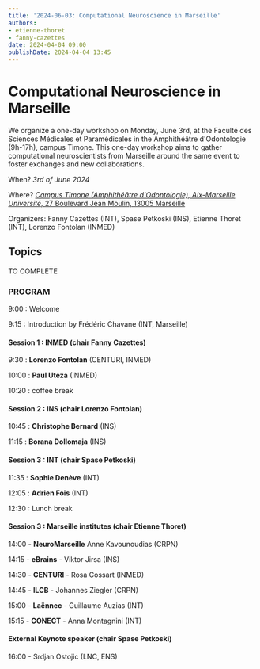 ```yaml
---
title: '2024-06-03: Computational Neuroscience in Marseille'
authors:
- etienne-thoret
- fanny-cazettes
date: 2024-04-04 09:00
publishDate: 2024-04-04 13:45
---
```


# Computational Neuroscience in Marseille

We organize a one-day workshop on Monday, June 3rd, at the Faculté des Sciences Médicales et Paramédicales in the Amphithéâtre d'Odontologie (9h-17h), campus Timone. This one-day workshop aims to gather computational neuroscientists from Marseille around the same event to foster exchanges and new collaborations.

When? *3rd of June 2024*

Where? [*Campus Timone (Amphithéâtre d'Odontologie), Aix-Marseille Université*, 27 Boulevard Jean Moulin, 13005 Marseille](https://goo.gl/maps/MLpmsN9cd2N1Uv1L7)

Organizers: Fanny Cazettes (INT), Spase Petkoski (INS), Etienne Thoret (INT), Lorenzo Fontolan (INMED)


## Topics

TO COMPLETE



### PROGRAM

9:00 : Welcome 

9:15 : Introduction by Frédéric Chavane (INT, Marseille)

#### Session 1 : INMED (chair Fanny Cazettes)

9:30 : **Lorenzo Fontolan** (CENTURI, INMED)

10:00 : **Paul Uteza** (INMED)

10:20 : coffee break

#### Session 2 : INS (chair Lorenzo Fontolan)

10:45 : **Christophe Bernard** (INS)

11:15 : **Borana Dollomaja** (INS)

#### Session 3 : INT (chair Spase Petkoski)

11:35 : **Sophie Denève** (INT)

12:05 : **Adrien Fois** (INT)

12:30 : Lunch break

#### Session 3 : Marseille institutes (chair Etienne Thoret)

14:00 - **NeuroMarseille** Anne Kavounoudias (CRPN)

14:15 - **eBrains** - Viktor Jirsa (INS)

14:30 - **CENTURI** - Rosa Cossart (INMED)

14:45 - **ILCB** - Johannes Ziegler (CRPN)

15:00 - **Laënnec** - Guillaume Auzias (INT)

15:15 - **CONECT** - Anna Montagnini (INT)

#### External Keynote speaker (chair Spase Petkoski)

16:00 - Srdjan Ostojic (LNC, ENS)





